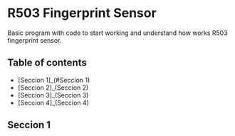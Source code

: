 # R503 Fingerprint Sensor

Basic program with code to start working and understand how works R503 fingerprint sensor.

## Table of contents

- [Seccion 1]_(#Seccion 1)
- [Seccion 2]_(Seccion 2)
- [Seccion 3]_(Seccion 3)
- [Seccion 4]_(Seccion 4)

## Seccion 1
